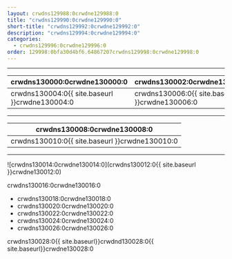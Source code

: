 ```yaml
---
layout: crwdns129988:0crwdne129988:0
title: "crwdns129990:0crwdne129990:0"
short-title: "crwdns129992:0crwdne129992:0"
description: "crwdns129994:0crwdne129994:0"
categories:
  - crwdns129996:0crwdne129996:0
order: 129998:0bfa30d4bf6.64867207crwdns129998:0crwdne129998:0
---
```

<hr />

| crwdns130000:0crwdne130000:0                   | crwdns130002:0crwdne130002:0                   |
| ---------------------------------------------- | ---------------------------------------------- |
| crwdns130004:0{{ site.baseurl }}crwdne130004:0 | crwdns130006:0{{ site.baseurl }}crwdne130006:0 |

<hr />

| crwdns130008:0crwdne130008:0                   |
| ---------------------------------------------- |
| crwdns130010:0{{ site.baseurl }}crwdne130010:0 |

<hr />

![crwdns130014:0crwdne130014:0](crwdns130012:0{{ site.baseurl }}crwdne130012:0)

crwdns130016:0crwdne130016:0

- crwdns130018:0crwdne130018:0
- crwdns130020:0crwdne130020:0
- crwdns130022:0crwdne130022:0
- crwdns130024:0crwdne130024:0
- crwdns130026:0crwdne130026:0

crwdns130028:0{{ site.baseurl}}crwdnd130028:0{{ site.baseurl}}crwdne130028:0